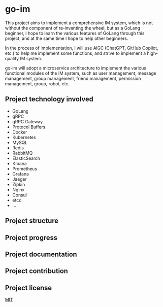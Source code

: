 # go-im

This project aims to implement a comprehensive IM system, which is not without the component of re-inventing the wheel, 
but as a GoLang beginner, I hope to learn the various features of GoLang through this project, and at the same time I hope to help other beginners.


In the process of implementation, I will use AIGC (ChatGPT, GitHub Copilot, etc.) to help me implement some functions,
and strive to implement a high-quality IM system.

go-im will adopt a microservice architecture to implement the various functional modules of the IM system, such as user management, message management, group management, friend management, permission management, group, robot, etc.

## Project technology involved

- GoLang
- gRPC
- gRPC Gateway
- Protocol Buffers
- Docker
- Kubernetes
- MySQL
- Redis
- RabbitMQ
- ElasticSearch
- Kibana
- Prometheus
- Grafana
- Jaeger
- Zipkin
- Nginx
- Consul
- etcd
- ...

## Project structure


## Project progress


## Project documentation


## Project contribution


## Project license

[MIT](LICENSE)